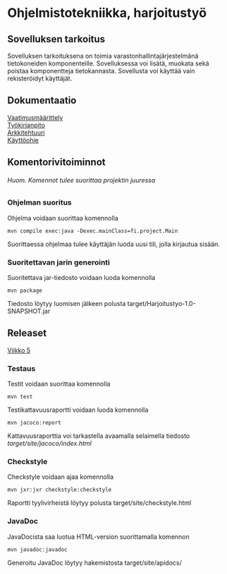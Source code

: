 # Ohjelmistotekniikka, harjoitustyö


## Sovelluksen tarkoitus

Sovelluksen tarkoituksena on toimia varastonhallintajärjestelmänä tietokoneiden komponenteille. Sovelluksessa voi lisätä, muokata sekä poistaa komponentteja tietokannasta. Sovellusta voi käyttää vain rekisteröidyt käyttäjät. 


## Dokumentaatio
[Vaatimusmäärittely](https://github.com/lapptomi/ot-harjoitustyo/blob/master/dokumentaatio/vaatimusmaarittely.md)  
[Työkirjanpito](https://github.com/lapptomi/ot-harjoitustyo/blob/master/dokumentaatio/tuntikirjanpito.md)  
[Arkkitehtuuri](https://github.com/lapptomi/ot-harjoitustyo/blob/master/dokumentaatio/arkkitehtuuri.md)  
[Käyttöohje](https://github.com/lapptomi/ot-harjoitustyo/blob/master/dokumentaatio/kayttoohje.md)

## Komentorivitoiminnot
###### Huom. Komennot tulee suorittaa projektin juuressa   

### Ohjelman suoritus
Ohjelma voidaan suorittaa komennolla
```
mvn compile exec:java -Dexec.mainClass=fi.project.Main
```

Suorittaessa ohjelmaa tulee käyttäjän luoda uusi tili, jolla kirjautua sisään.


### Suoritettavan jarin generointi  
Suoritettava jar-tiedosto voidaan luoda komennolla  
```
mvn package
```
Tiedosto löytyy luomisen jälkeen polusta target/Harjoitustyo-1.0-SNAPSHOT.jar


## Releaset
[Viikko 5](https://github.com/lapptomi/ot-harjoitustyo/releases/tag/Viikko5)


### Testaus
Testit voidaan suorittaa komennolla
```
mvn test
```


Testikattavuusraportti voidaan luoda komennolla  
```
mvn jacoco:report
```

Kattavuusraporttia voi tarkastella avaamalla selaimella tiedosto _target/site/jacoco/index.html_  


### Checkstyle
Checkstyle voidaan ajaa komennolla 
```
mvn jxr:jxr checkstyle:checkstyle
```

Raportti tyylivirheistä löytyy polusta target/site/checkstyle.html


### JavaDoc
JavaDocista saa luotua HTML-version suorittamalla komennon

```
mvn javadoc:javadoc
```
Generoitu JavaDoc löytyy hakemistosta target/site/apidocs/

